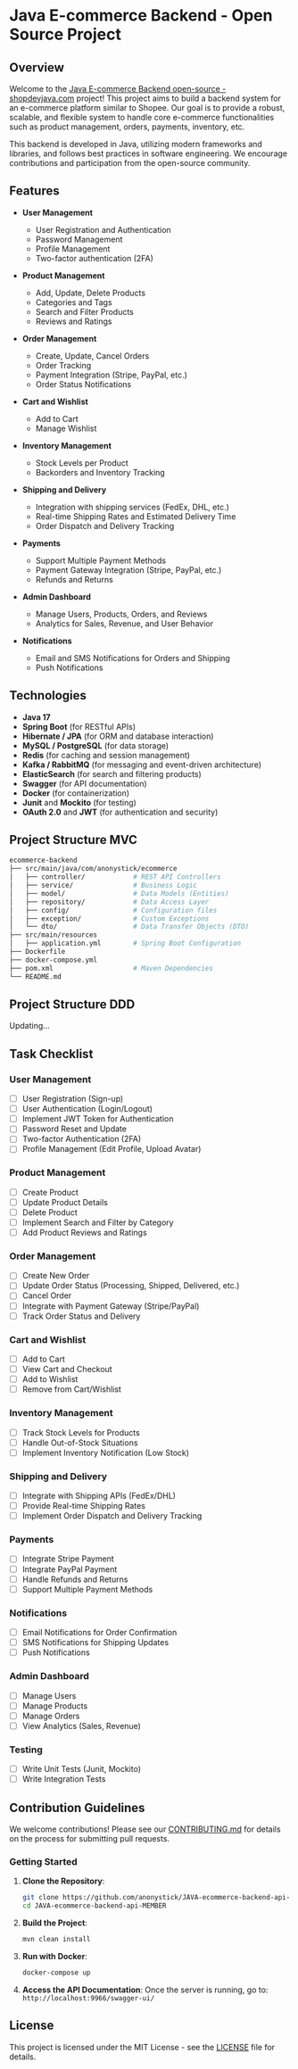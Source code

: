 # Java E-commerce Backend - Open Source Project

## Overview

Welcome to the [Java E-commerce Backend open-source - shopdevjava.com](https://www.youtube.com/channel/UCky92hx0lZxVBi2BJ6Zm2Hg/join) project! This project aims to build a backend system for an e-commerce platform similar to Shopee. Our goal is to provide a robust, scalable, and flexible system to handle core e-commerce functionalities such as product management, orders, payments, inventory, etc.

This backend is developed in Java, utilizing modern frameworks and libraries, and follows best practices in software engineering. We encourage contributions and participation from the open-source community.

## Features

- **User Management**
  - User Registration and Authentication
  - Password Management
  - Profile Management
  - Two-factor authentication (2FA)
  
- **Product Management**
  - Add, Update, Delete Products
  - Categories and Tags
  - Search and Filter Products
  - Reviews and Ratings

- **Order Management**
  - Create, Update, Cancel Orders
  - Order Tracking
  - Payment Integration (Stripe, PayPal, etc.)
  - Order Status Notifications

- **Cart and Wishlist**
  - Add to Cart
  - Manage Wishlist

- **Inventory Management**
  - Stock Levels per Product
  - Backorders and Inventory Tracking

- **Shipping and Delivery**
  - Integration with shipping services (FedEx, DHL, etc.)
  - Real-time Shipping Rates and Estimated Delivery Time
  - Order Dispatch and Delivery Tracking

- **Payments**
  - Support Multiple Payment Methods
  - Payment Gateway Integration (Stripe, PayPal, etc.)
  - Refunds and Returns
  
- **Admin Dashboard**
  - Manage Users, Products, Orders, and Reviews
  - Analytics for Sales, Revenue, and User Behavior
  
- **Notifications**
  - Email and SMS Notifications for Orders and Shipping
  - Push Notifications

## Technologies

- **Java 17**
- **Spring Boot** (for RESTful APIs)
- **Hibernate / JPA** (for ORM and database interaction)
- **MySQL / PostgreSQL** (for data storage)
- **Redis** (for caching and session management)
- **Kafka / RabbitMQ** (for messaging and event-driven architecture)
- **ElasticSearch** (for search and filtering products)
- **Swagger** (for API documentation)
- **Docker** (for containerization)
- **Junit** and **Mockito** (for testing)
- **OAuth 2.0** and **JWT** (for authentication and security)

## Project Structure MVC 

```bash
ecommerce-backend
├── src/main/java/com/anonystick/ecommerce
│   ├── controller/            # REST API Controllers
│   ├── service/               # Business Logic
│   ├── model/                 # Data Models (Entities)
│   ├── repository/            # Data Access Layer
│   ├── config/                # Configuration files
│   ├── exception/             # Custom Exceptions
│   └── dto/                   # Data Transfer Objects (DTO)
├── src/main/resources
│   ├── application.yml        # Spring Boot Configuration
├── Dockerfile
├── docker-compose.yml
├── pom.xml                    # Maven Dependencies
└── README.md
```

## Project Structure DDD

Updating...

## Task Checklist

### User Management
- [ ] User Registration (Sign-up)
- [ ] User Authentication (Login/Logout)
- [ ] Implement JWT Token for Authentication
- [ ] Password Reset and Update
- [ ] Two-factor Authentication (2FA)
- [ ] Profile Management (Edit Profile, Upload Avatar)

### Product Management
- [ ] Create Product
- [ ] Update Product Details
- [ ] Delete Product
- [ ] Implement Search and Filter by Category
- [ ] Add Product Reviews and Ratings

### Order Management
- [ ] Create New Order
- [ ] Update Order Status (Processing, Shipped, Delivered, etc.)
- [ ] Cancel Order
- [ ] Integrate with Payment Gateway (Stripe/PayPal)
- [ ] Track Order Status and Delivery

### Cart and Wishlist
- [ ] Add to Cart
- [ ] View Cart and Checkout
- [ ] Add to Wishlist
- [ ] Remove from Cart/Wishlist

### Inventory Management
- [ ] Track Stock Levels for Products
- [ ] Handle Out-of-Stock Situations
- [ ] Implement Inventory Notification (Low Stock)

### Shipping and Delivery
- [ ] Integrate with Shipping APIs (FedEx/DHL)
- [ ] Provide Real-time Shipping Rates
- [ ] Implement Order Dispatch and Delivery Tracking

### Payments
- [ ] Integrate Stripe Payment
- [ ] Integrate PayPal Payment
- [ ] Handle Refunds and Returns
- [ ] Support Multiple Payment Methods

### Notifications
- [ ] Email Notifications for Order Confirmation
- [ ] SMS Notifications for Shipping Updates
- [ ] Push Notifications

### Admin Dashboard
- [ ] Manage Users
- [ ] Manage Products
- [ ] Manage Orders
- [ ] View Analytics (Sales, Revenue)

### Testing
- [ ] Write Unit Tests (Junit, Mockito)
- [ ] Write Integration Tests

## Contribution Guidelines

We welcome contributions! Please see our [CONTRIBUTING.md](CONTRIBUTING.md) for details on the process for submitting pull requests.

### Getting Started

1. **Clone the Repository**: 
   ```bash
   git clone https://github.com/anonystick/JAVA-ecommerce-backend-api-MEMBER
   cd JAVA-ecommerce-backend-api-MEMBER
   ```

2. **Build the Project**:
   ```bash
   mvn clean install
   ```

3. **Run with Docker**:
   ```bash
   docker-compose up
   ```

4. **Access the API Documentation**:
   Once the server is running, go to: `http://localhost:9966/swagger-ui/`

## License

This project is licensed under the MIT License - see the [LICENSE](LICENSE) file for details.
